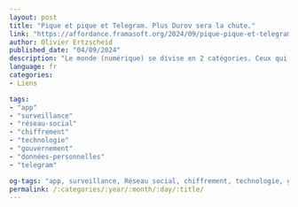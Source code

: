 ```yaml
---
layout: post
title: "Pique et pique et Telegram. Plus Durov sera la chute."
link: "https://affordance.framasoft.org/2024/09/pique-pique-et-telegram/"
author: Olivier Ertzscheid
published_date: "04/09/2024"
description: "Le monde (numérique) se divise en 2 catégories. Ceux qui ont un pistolet chargé pensent que la liberté d’expression doit y être totale, et ceux qui creusent pensent qu’elle doit y être encadrée comme dans tout espace public. L’occasion de l’arrestation de Pavel Durov (aussi orthographié Dourov), patron du réseau social telegram, soulève une infinité de questions passionnantes dans le contexte politique actuel de nos usages et environnements numériques."
language: fr
categories:
- Liens

tags:
- "app"
- "surveillance"
- "réseau-social"
- "chiffrement"
- "technologie"
- "gouvernement"
- "données-personnelles"
- "telegram"

og-tags: "app, surveillance, Réseau social, chiffrement, technologie, gouvernement, Données personnelles, telegram"
permalink: /:categories/:year/:month/:day/:title/
---
```

